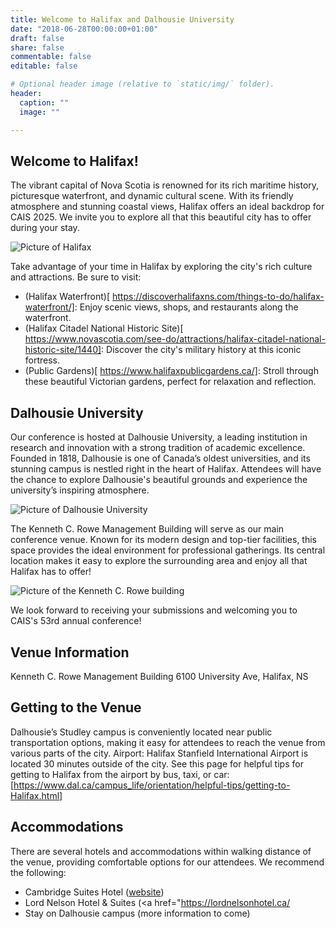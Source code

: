 ```yaml
---
title: Welcome to Halifax and Dalhousie University
date: "2018-06-28T00:00:00+01:00"
draft: false
share: false
commentable: false
editable: false

# Optional header image (relative to `static/img/` folder).
header:
  caption: ""
  image: ""

---
```

## Welcome to Halifax! 
The vibrant capital of Nova Scotia is renowned for its rich maritime history, picturesque waterfront, and dynamic cultural scene. With its friendly atmosphere and stunning coastal views, Halifax offers an ideal backdrop for CAIS 2025. We invite you to explore all that this beautiful city has to offer during your stay. 

![Picture of Halifax](/Halifax.jpeg)

Take advantage of your time in Halifax by exploring the city's rich culture and attractions. Be sure to visit:
- (Halifax Waterfront)[ https://discoverhalifaxns.com/things-to-do/halifax-waterfront/]: Enjoy scenic views, shops, and restaurants along the waterfront.
- (Halifax Citadel National Historic Site)[ https://www.novascotia.com/see-do/attractions/halifax-citadel-national-historic-site/1440]: Discover the city's military history at this iconic fortress.
- (Public Gardens)[ https://www.halifaxpublicgardens.ca/]: Stroll through these beautiful Victorian gardens, perfect for relaxation and reflection.

## Dalhousie University 

Our conference is hosted at Dalhousie University, a leading institution in research and innovation with a strong tradition of academic excellence. Founded in 1818, Dalhousie is one of Canada’s oldest universities, and its stunning campus is nestled right in the heart of Halifax. Attendees will have the chance to explore Dalhousie's beautiful grounds and experience the university’s inspiring atmosphere.

![Picture of Dalhousie University](/Dalhousie.jpeg)

The Kenneth C. Rowe Management Building will serve as our main conference venue. Known for its modern design and top-tier facilities, this space provides the ideal environment for professional gatherings. Its central location makes it easy to explore the surrounding area and enjoy all that Halifax has to offer!

![Picture of the Kenneth C. Rowe building](/Rowe.jpeg)

We look forward to receiving your submissions and welcoming you to CAIS's 53rd annual conference!

## Venue Information
Kenneth C. Rowe Management Building
6100 University Ave, Halifax, NS

## Getting to the Venue

Dalhousie’s Studley campus is conveniently located near public transportation options, making it easy for attendees to reach the venue from various parts of the city.
Airport: Halifax Stanfield International Airport is located 30 minutes outside of the city. See this page for helpful tips for getting to Halifax from the airport by bus, taxi, or car: [https://www.dal.ca/campus_life/orientation/helpful-tips/getting-to-Halifax.html]

## Accommodations

There are several hotels and accommodations within walking distance of the venue, providing comfortable options for our attendees. We recommend the following:
- Cambridge Suites Hotel (<a href="https://www.cambridgesuiteshalifax.com/">website</a>)
- Lord Nelson Hotel & Suites (<a href="https://lordnelsonhotel.ca/
- Stay on Dalhousie campus (more information to come)

